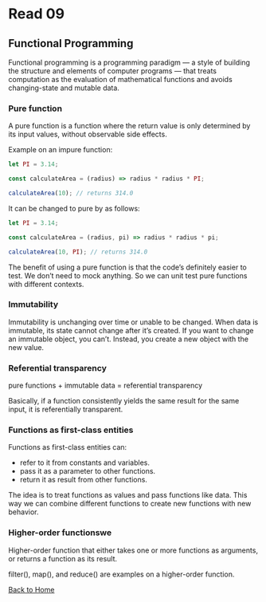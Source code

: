 # Read 09

## Functional Programming

Functional programming is a programming paradigm — a style of building the structure and elements of computer programs — that treats computation as the evaluation of mathematical functions and avoids changing-state and mutable data.

### Pure function

A pure function is a function where the return value is only determined by its input values, without observable side effects.

Example on an impure function:

```js
let PI = 3.14;

const calculateArea = (radius) => radius * radius * PI;

calculateArea(10); // returns 314.0
```

It can be changed to pure by as follows:

```js
let PI = 3.14;

const calculateArea = (radius, pi) => radius * radius * pi;

calculateArea(10, PI); // returns 314.0
```

The benefit of using a pure function is that the code’s definitely easier to test. We don’t need to mock anything. So we can unit test pure functions with different contexts.

### Immutability

Immutability is unchanging over time or unable to be changed. When data is immutable, its state cannot change after it’s created. If you want to change an immutable object, you can’t. Instead, you create a new object with the new value.

### Referential transparency

pure functions + immutable data = referential transparency

Basically, if a function consistently yields the same result for the same input, it is referentially transparent.

### Functions as first-class entities

Functions as first-class entities can:

* refer to it from constants and variables.
* pass it as a parameter to other functions.
* return it as result from other functions.

The idea is to treat functions as values and pass functions like data. This way we can combine different functions to create new functions with new behavior.

### Higher-order functionswe

Higher-order function that either takes one or more functions as arguments, or returns a function as its result.

filter(), map(), and reduce() are examples on a higher-order function.

[Back to Home](README.md)
